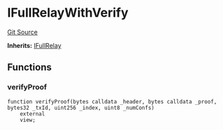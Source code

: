 # IFullRelayWithVerify
[Git Source](https://github.com/bob-collective/bob/blob/master/src/relay/IFullRelayWithVerify.sol)

**Inherits:**
[IFullRelay](../../relay/IFullRelay.sol/interface.IFullRelay.md)


## Functions
### verifyProof


```solidity
function verifyProof(bytes calldata _header, bytes calldata _proof, bytes32 _txId, uint256 _index, uint8 _numConfs)
    external
    view;
```

